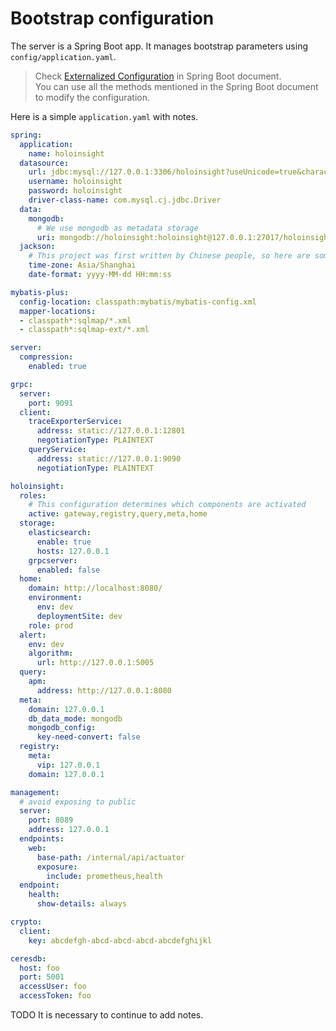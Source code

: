 # Bootstrap configuration
The server is a Spring Boot app. It manages bootstrap parameters using `config/application.yaml`.
> Check [Externalized Configuration](https://docs.spring.io/spring-boot/docs/2.7.9/reference/html/features.html#features.external-config) in Spring Boot document.  
> You can use all the methods mentioned in the Spring Boot document to modify the configuration.

Here is a simple `application.yaml` with notes.
```yaml
spring:
  application:
    name: holoinsight
  datasource:
    url: jdbc:mysql://127.0.0.1:3306/holoinsight?useUnicode=true&characterEncoding=UTF-8&autoReconnect=true&rewriteBatchedStatements=true&socketTimeout=15000&connectTimeout=3000&useTimezone=true&serverTimezone=Asia/Shanghai
    username: holoinsight
    password: holoinsight
    driver-class-name: com.mysql.cj.jdbc.Driver
  data:
    mongodb:
      # We use mongodb as metadata storage
      uri: mongodb://holoinsight:holoinsight@127.0.0.1:27017/holoinsight?keepAlive=true&maxIdleTimeMS=1500000&maxWaitTime=120000&connectTimeout=10000&socketTimeout=10000&socketKeepAlive=true&retryWrites=true
  jackson:
    # This project was first written by Chinese people, so here are some hard codes It will be removed later
    time-zone: Asia/Shanghai
    date-format: yyyy-MM-dd HH:mm:ss

mybatis-plus:
  config-location: classpath:mybatis/mybatis-config.xml
  mapper-locations:
  - classpath*:sqlmap/*.xml
  - classpath*:sqlmap-ext/*.xml

server:
  compression:
    enabled: true

grpc:
  server:
    port: 9091
  client:
    traceExporterService:
      address: static://127.0.0.1:12801
      negotiationType: PLAINTEXT
    queryService:
      address: static://127.0.0.1:9090
      negotiationType: PLAINTEXT

holoinsight:
  roles:
    # This configuration determines which components are activated
    active: gateway,registry,query,meta,home
  storage:
    elasticsearch:
      enable: true
      hosts: 127.0.0.1
    grpcserver:
      enabled: false
  home:
    domain: http://localhost:8080/
    environment:
      env: dev
      deploymentSite: dev
    role: prod
  alert:
    env: dev
    algorithm:
      url: http://127.0.0.1:5005
  query:
    apm:
      address: http://127.0.0.1:8080
  meta:
    domain: 127.0.0.1
    db_data_mode: mongodb
    mongodb_config:
      key-need-convert: false
  registry:
    meta:
      vip: 127.0.0.1
    domain: 127.0.0.1

management:
  # avoid exposing to public
  server:
    port: 8089
    address: 127.0.0.1
  endpoints:
    web:
      base-path: /internal/api/actuator
      exposure:
        include: prometheus,health
  endpoint:
    health:
      show-details: always

crypto:
  client:
    key: abcdefgh-abcd-abcd-abcd-abcdefghijkl

ceresdb:
  host: foo
  port: 5001
  accessUser: foo
  accessToken: foo
```

TODO It is necessary to continue to add notes.
